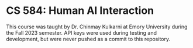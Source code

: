 # CS 584: Human AI Interaction

This course was taught by Dr. Chinmay Kulkarni at Emory University during the Fall 2023 semester. API keys were used during testing and development, but were never pushed as a commit to this repository.
